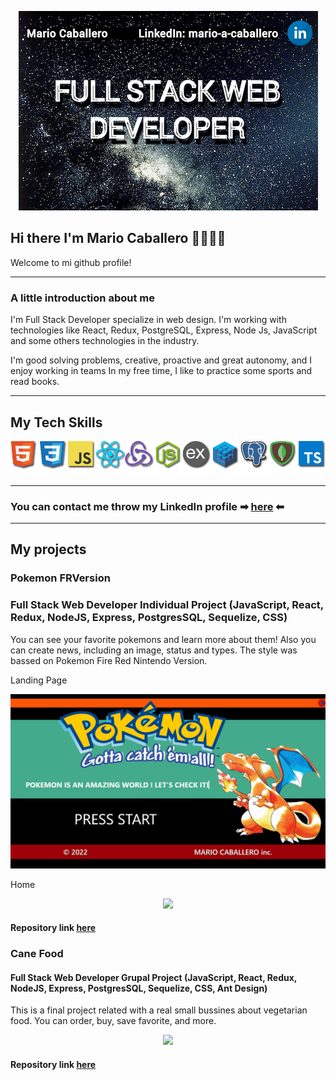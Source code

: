 <p align="center" padding-top='15px'>
<img src="https://github.com/marioacaballero/marioacaballero/blob/main/img/FullStack.png" size='70%'/>
</p>

## Hi there I'm Mario Caballero 👋👨🏽‍💻

Welcome to mi github profile!

---

### A little introduction about me

I'm Full Stack Developer specialize in web design. I'm working with technologies like React, Redux, PostgreSQL, Express, Node Js, JavaScript and some others technologies in the industry.

I'm good solving problems, creative, proactive and great autonomy, and I enjoy working in teams
In my free time, I like to practice some sports and read books.

---

## My Tech Skills

<p align="center" padding-top='15px'>
<img src="https://github.com/marioacaballero/marioacaballero/blob/main/img/logos%20github.png"/>
</p>

---
### You can contact me throw my LinkedIn profile ➡ [here](https://www.linkedin.com/in/mario-a-caballero) ⬅

---

## My projects

### Pokemon FRVersion

### Full Stack Web Developer Individual Project (JavaScript, React, Redux, NodeJS, Express, PostgresSQL, Sequelize, CSS)

You can see your favorite pokemons and learn more about them! Also you can create news, including an image, status and types. The style was bassed on Pokemon Fire Red Nintendo Version.

Landing Page

<p align="center" padding-top='15px'>
<img src="https://github.com/marioacaballero/marioacaballero/blob/main/img/LandingPage.png"/>
</p>

Home

<p align="center" padding-top='15px'>
<img src="https://github.com/marioacaballero/marioacaballero/blob/main/img/PokeFRV.gif"/>
</p>

#### Repository link [here](https://github.com/marioacaballero/Pokemon-RFVersion-PI)

### Cane Food

#### Full Stack Web Developer Grupal Project (JavaScript, React, Redux, NodeJS, Express, PostgresSQL, Sequelize, CSS, Ant Design)

This is a final project related with a real small bussines about vegetarian food. You can order, buy, save favorite, and more.

<p align="center" padding-top='15px'>
<img src="https://github.com/marioacaballero/marioacaballero/blob/main/img/CaneFood.gif"/>
</p>

#### Repository link [here](https://github.com/marioacaballero/Cane-Food-e-commerce)

<!--
**marioacaballero/marioacaballero** is a ✨ _special_ ✨ repository because its `README.md` (this file) appears on your GitHub profile.

Here are some ideas to get you started:

- 🔭 I’m currently working on ...
- 🌱 I’m currently learning ...
- 👯 I’m looking to collaborate on ...
- 🤔 I’m looking for help with ...
- 💬 Ask me about ...
- 📫 How to reach me: ...
- 😄 Pronouns: ...
- ⚡ Fun fact: ...
-->
